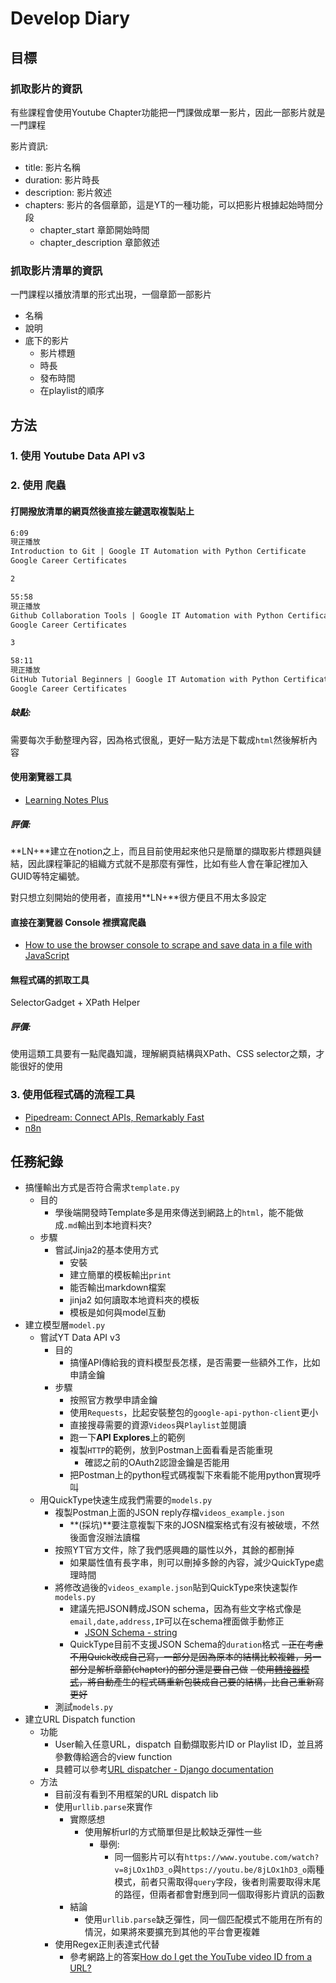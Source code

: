# Develop Diary

## 目標

### 抓取影片的資訊

有些課程會使用Youtube Chapter功能把一門課做成單一影片，因此一部影片就是一門課程

影片資訊:
- title:                影片名稱
- duration:             影片時長
- description:          影片敘述
- chapters:             影片的各個章節，這是YT的一種功能，可以把影片根據起始時間分段
  - chapter_start       章節開始時間
  - chapter_description 章節敘述

### 抓取影片清單的資訊

一門課程以播放清單的形式出現，一個章節一部影片
- 名稱
- 說明
- 底下的影片
  - 影片標題
  - 時長
  - 發布時間
  - 在playlist的順序

## 方法

### 1. 使用 Youtube Data API v3

### 2. 使用 爬蟲

#### 打開撥放清單的網頁然後直接左鍵選取複製貼上

``` txt
6:09
現正播放
Introduction to Git | Google IT Automation with Python Certificate
Google Career Certificates

2

55:58
現正播放
Github Collaboration Tools | Google IT Automation with Python Certificate
Google Career Certificates

3

58:11
現正播放
GitHub Tutorial Beginners | Google IT Automation with Python Certificate
Google Career Certificates
```

##### 缺點: 

需要每次手動整理內容，因為格式很亂，更好一點方法是下載成`html`然後解析內容

#### 使用瀏覽器工具

- [Learning Notes Plus](https://chrome.google.com/webstore/detail/learning-notes-plus/oldidllbanodgoopjgjfnphdioefllcd?utm_source=chrome-ntp-icon)

##### 評價:

**LN+**建立在notion之上，而且目前使用起來他只是簡單的擷取影片標題與鏈結，因此課程筆記的組織方式就不是那麼有彈性，比如有些人會在筆記裡加入GUID等特定編號。

對只想立刻開始的使用者，直接用**LN+**很方便且不用太多設定

#### 直接在瀏覽器 Console 裡撰寫爬蟲

- [How to use the browser console to scrape and save data in a file with JavaScript](https://www.freecodecamp.org/news/how-to-use-the-browser-console-to-scrape-and-save-data-in-a-file-with-javascript-b40f4ded87ef/)

#### 無程式碼的抓取工具

SelectorGadget + XPath Helper

##### 評價:

使用這類工具要有一點爬蟲知識，理解網頁結構與XPath、CSS selector之類，才能很好的使用

### 3. 使用低程式碼的流程工具

- [Pipedream: Connect APIs, Remarkably Fast](https://pipedream.com/)
- [n8n](https://github.com/n8n-io/n8n)

## 任務紀錄

- 搞懂輸出方式是否符合需求`template.py`
  - 目的
    - 學後端開發時Template多是用來傳送到網路上的`html`，能不能做成`.md`輸出到本地資料夾?
  - 步驟
    - 嘗試Jinja2的基本使用方式
      - 安裝
      - 建立簡單的模板輸出`print`
      - 能否輸出markdown檔案
      - jinja2 如何讀取本地資料夾的模板
      - 模板是如何與model互動
- 建立模型層`model.py`
  - 嘗試YT Data API v3
    - 目的
      - 搞懂API傳給我的資料模型長怎樣，是否需要一些額外工作，比如申請金鑰
    - 步驟
      - 按照官方教學申請金鑰
      - 使用`Requests`，比起安裝整包的`google-api-python-client`更小
      - 直接搜尋需要的資源`Videos`與`Playlist`並閱讀
      - 跑一下**API Explores**上的範例
      - 複製`HTTP`的範例，放到Postman上面看看是否能重現
        - 確認之前的OAuth2認證金鑰是否能用
      - 把Postman上的python程式碼複製下來看能不能用python實現呼叫
  - 用QuickType快速生成我們需要的`models.py`
    - 複製Postman上面的JSON reply存檔`videos_example.json`
      - **(採坑)**要注意複製下來的JOSN檔案格式有沒有被破壞，不然後面會沒辦法讀檔
    - 按照YT官方文件，除了我們感興趣的屬性以外，其餘的都刪掉
      - 如果屬性值有長字串，則可以刪掉多餘的內容，減少QuickType處理時間
    - 將修改過後的`videos_example.json`貼到QuickType來快速製作`models.py`
      - 建議先把JSON轉成JSON schema，因為有些文字格式像是`email,date,address,IP`可以在schema裡面做手動修正
        - [JSON Schema - string](https://json-schema.org/understanding-json-schema/reference/string.html#dates-and-times)
      - QuickType目前不支援JSON Schema的`duration`格式
      ~~- 正在考慮不用Quick改成自己寫，一部分是因為原本的結構比較複雜，另一部分是解析章節(chapter)的部分還是要自己做~~
        ~~- 使用[轉接器模式](https://en.wikipedia.org/wiki/Adapter_pattern)，將自動產生的程式碼重新包裝成自己要的結構，比自己重新寫更好~~
    - 測試`models.py`
- 建立URL Dispatch function
  - 功能
    - User輸入任意URL，dispatch 自動擷取影片ID or Playlist ID，並且將參數傳給適合的view function
    - 具體可以參考[URL dispatcher - Django documentation](https://docs.djangoproject.com/en/4.0/topics/http/urls/)
  - 方法
    - 目前沒有看到不用框架的URL dispatch lib
    - 使用`urllib.parse`來實作
      - 實際感想
        - 使用解析url的方式簡單但是比較缺乏彈性一些
          - 舉例:
            - 同一個影片可以有`https://www.youtube.com/watch?v=8jLOx1hD3_o`與`https://youtu.be/8jLOx1hD3_o`兩種模式，前者只需取得`query`字段，後者則需要取得末尾的路徑，但兩者都會對應到同一個取得影片資訊的函數
      - 結論
        - 使用`urllib.parse`缺乏彈性，同一個匹配模式不能用在所有的情況，如果將來要擴充到其他的平台會更複雜
    - 使用Regex正則表達式代替
      - 參考網路上的答案[How do I get the YouTube video ID from a URL?](https://stackoverflow.com/questions/3452546/how-do-i-get-the-youtube-video-id-from-a-url)